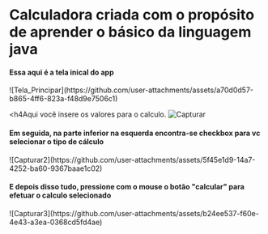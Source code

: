 <h1>Calculadora criada com o propósito de aprender o básico da linguagem java</h1>

<h4>Essa aqui é a tela inical do app</h4>
![Tela_Principar](https://github.com/user-attachments/assets/a70d0d57-b865-4ff6-823a-f48d9e7506c1)

<h4Aqui você insere os valores para o calculo.</h4>
![Capturar](https://github.com/user-attachments/assets/a681cd35-3a03-4ab4-9282-ff4b2403c9b4)

<h4>Em seguida, na parte inferior na esquerda encontra-se checkbox para vc selecionar o tipo de cálculo</h4>
![Capturar2](https://github.com/user-attachments/assets/5f45e1d9-14a7-4252-ba60-9367baae1c02)

<h4>E depois disso tudo, pressione com o mouse o botão "calcular" para efetuar o calculo selecionado</h4>
![Capturar3](https://github.com/user-attachments/assets/b24ee537-f60e-4e43-a3ea-0368cd5fd4ae)




